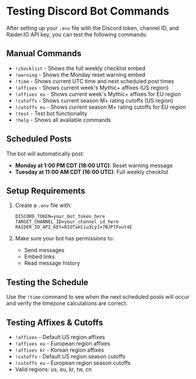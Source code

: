# Testing Discord Bot Commands

After setting up your `.env` file with the Discord token, channel ID, and Raider.IO API key, you can test the following commands:

## Manual Commands
- `!checklist` - Shows the full weekly checklist embed
- `!warning` - Shows the Monday reset warning embed  
- `!time` - Shows current UTC time and next scheduled post times
- `!affixes` - Shows current week's Mythic+ affixes (US region)
- `!affixes eu` - Shows current week's Mythic+ affixes for EU region
- `!cutoffs` - Shows current season M+ rating cutoffs (US region)
- `!cutoffs eu` - Shows current season M+ rating cutoffs for EU region
- `!test` - Test bot functionality
- `!help` - Shows all available commands

## Scheduled Posts
The bot will automatically post:
- **Monday at 1:00 PM CDT (18:00 UTC)**: Reset warning message
- **Tuesday at 11:00 AM CDT (16:00 UTC)**: Full weekly checklist

## Setup Requirements
1. Create a `.env` file with:
   ```
   DISCORD_TOKEN=your_bot_token_here
   TARGET_CHANNEL_ID=your_channel_id_here
   RAIDER_IO_API_KEY=RIOTakCiu3LyJv7NJP7Fout4E
   ```

2. Make sure your bot has permissions to:
   - Send messages
   - Embed links
   - Read message history

## Testing the Schedule
Use the `!time` command to see when the next scheduled posts will occur and verify the timezone calculations are correct.

## Testing Affixes & Cutoffs
- `!affixes` - Default US region affixes
- `!affixes eu` - European region affixes  
- `!affixes kr` - Korean region affixes
- `!cutoffs` - Default US region season cutoffs
- `!cutoffs eu` - European region season cutoffs
- Valid regions: us, eu, kr, tw, cn
